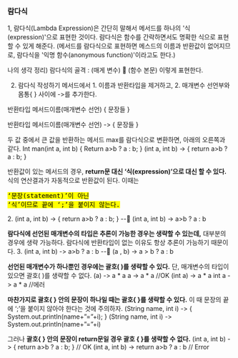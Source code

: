 ### 람다식
1, 람다식(Lambda Expression)은 간단히 말해서 메서드를 하나의 '식(expression)'으로 표현한 것이다. 
람다식은 함수를 간략하면서도 명확한 식으로 표현할 수 있게 해준다. (메서드를 람다식으로 표현하면 메스드의 이름과 반환값이 없어지므로, 람다식을 '익명 함수(anonymous function)'이라고도 한다.)

나의 생각 정리) 람다식의 골격 : (매게 변수)  (함수 본문) 이렇게 표현한다.

2. 람다식 작성하기
메서드에서 1. 이름과 반환타입을 제거하고, 2. 매개변수 선언부와 몸통{ } 사이에 ->를 추가한다.

반환타입 메서드이름(매개변수 선언) {
	문장들
}

반환타입 메서드이름(매개변수 선언) -> {
	문장들
}

두 값 중에서 큰 값을 반환하는 메서드 max를 람다식으로 변환하면, 아래의 오른쪽과 같다.
Int man(int a, int b) {
    Return a>b ? a : b;
}
(int a, int b) -> {
return a>b ? a : b;
}

반환값이 있는 메서드의 경우, **return문 대신 ‘식(expression)’으로 대신 할 수 있다.** 식의 연산결과가 자동적으로 반환값이 된다. 이때는 <pre><mark>‘문장(statement)’이 아닌 ‘식’이므로 끝에 ‘;’을 붙이지 않는다.</mark></pre>
2. (int a, int b) -> { return a>b ? a : b; }  -- (int a, int b) -> a>b ? a : b

**람다식에 선언된 매개변수의 타입은 추론이 가능한 경우는 생략할 수 있는데,** 대부분의 경우에 생략 가능하다. 람다식에 반환타입이 없는 이유도 항상 추론이 가능하기 때문이다.
3. (int a, int b) -> a>b ? a : b -- (a , b) -> a > b ? a : b

<b>선언된 매개변수가 하나뿐인 경우에는 괄호( )를 생략할 수 있다.</b> 단, 매개변수의 타입이 있으면 괄호( )를 생략할 수 없다.
(a) -> a * a	a -> a * a //OK
(int a) -> a * a	int a -> a * a //에러

**마찬가지로 괄호{ } 안의 문장이 하나일 때는 괄호{ }를 생략할 수 있다.** 이 때 문장의 끝에 ‘;’을 붙이지 않아야 한다는 것에 주의하자.
(String name, int i) -> {
    System.out.println(name+”=”+i);
}
(String name, int i) -> System.out.println(name+”=”+i)

그러나 **괄호{ } 안의 문장이 return문일 경우 괄호 { }를 생략할 수 없다.**
(int a, int b) -> { return a>b ? a : b; } // OK
(int a, int b) -> return a>b ? a : b // Error
